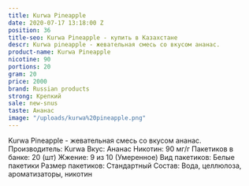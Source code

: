```yaml
---
title: Kurwa Pineapple
date: 2020-07-17 13:18:00 Z
position: 36
title-seo: Kurwa Pineapple - купить в Казахстане
descr: Kurwa pineapple - жевательная смесь со вкусом ананас.
product-name: Kurwa Pineapple
nicotine: 90
portions: 20
gram: 20
price: 2000
brand: Russian products
strong: Крепкий
sale: new-snus
taste: Ананас
image: "/uploads/kurwa%20pineapple.png"
---
```


Kurwa Pineapple - жевательная смесь со вкусом ананас. Производитель: Kurwa 
Вкус: Ананас
Никотин: 90 мг/г 
Пакетиков в банке: 20 (шт) 
Жжение: 9 из 10 (Умеренное) 
Вид пакетиков: Белые пакетики Размер пакетиков: Стандартный Состав: Вода, целлюлоза, ароматизаторы, никотин